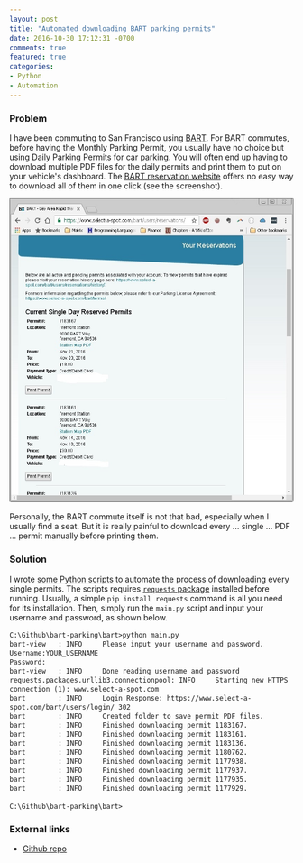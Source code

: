 ```yaml
---
layout: post
title: "Automated downloading BART parking permits"
date: 2016-10-30 17:12:31 -0700
comments: true
featured: true
categories: 
- Python
- Automation
---
```


### Problem

I have been commuting to San Francisco using [BART](http://www.bart.gov/).
For BART commutes, before having the Monthly Parking Permit, you usually have no choice but using Daily Parking Permits for car parking.
You will often end up having to download multiple PDF files for the daily permits and print them to put on your vehicle's dashboard.
The [BART reservation website](https://www.select-a-spot.com/bart/) offers no easy way to download all of them in one click (see the screenshot).

![BART Screenshot](https://github.com/tdongsi/bart-parking/blob/develop/BART.jpg?raw=true "Screenshot")

Personally, the BART commute itself is not that bad, especially when I usually find a seat. 
But it is really painful to download every ... single ... PDF ... permit manually before printing them.

<!--more-->

### Solution

I wrote [some Python scripts](https://github.com/tdongsi/bart-parking) to automate the process of downloading every single permits.
The scripts requires [`requests` package](http://docs.python-requests.org/en/master/user/install) installed before running. 
Usually, a simple `pip install requests` command is all you need for its installation.
Then, simply run the `main.py` script and input your username and password, as shown below.

```
C:\Github\bart-parking\bart>python main.py
bart-view   : INFO     Please input your username and password.
Username:YOUR_USERNAME
Password:
bart-view   : INFO     Done reading username and password
requests.packages.urllib3.connectionpool: INFO     Starting new HTTPS connection (1): www.select-a-spot.com
bart        : INFO     Login Response: https://www.select-a-spot.com/bart/users/login/ 302
bart        : INFO     Created folder to save permit PDF files.
bart        : INFO     Finished downloading permit 1183167.
bart        : INFO     Finished downloading permit 1183161.
bart        : INFO     Finished downloading permit 1183136.
bart        : INFO     Finished downloading permit 1180762.
bart        : INFO     Finished downloading permit 1177938.
bart        : INFO     Finished downloading permit 1177937.
bart        : INFO     Finished downloading permit 1177935.
bart        : INFO     Finished downloading permit 1177929.

C:\Github\bart-parking\bart>
```

### External links

* [Github repo](https://github.com/tdongsi/bart-parking)
